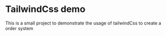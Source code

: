 # TailwindCss demo

This is a small project to demonstrate the usage of tailwindCss to create a order system


